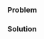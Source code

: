 ### Problem

<!-- brief description of problem/why -->

### Solution

<!-- brief description of solution/what -->
